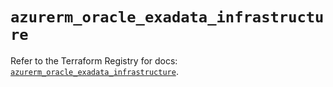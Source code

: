 # `azurerm_oracle_exadata_infrastructure`

Refer to the Terraform Registry for docs: [`azurerm_oracle_exadata_infrastructure`](https://registry.terraform.io/providers/hashicorp/azurerm/4.50.0/docs/resources/oracle_exadata_infrastructure).
